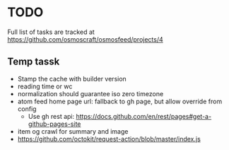 # TODO

Full list of tasks are tracked at https://github.com/osmoscraft/osmosfeed/projects/4

## Temp tassk

- Stamp the cache with builder version
- reading time or wc
- normalization should guarantee iso zero timezone
- atom feed home page url: fallback to gh page, but allow override from config
  - Use gh rest api: https://docs.github.com/en/rest/pages#get-a-github-pages-site
- item og crawl for summary and image
- https://github.com/octokit/request-action/blob/master/index.js
